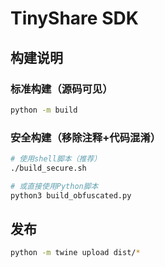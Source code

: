 # TinyShare SDK

## 构建说明

### 标准构建（源码可见）
```bash
python -m build
```

### 安全构建（移除注释+代码混淆）
```bash
# 使用shell脚本（推荐）
./build_secure.sh

# 或直接使用Python脚本
python3 build_obfuscated.py
```

## 发布
```bash
python -m twine upload dist/*
```